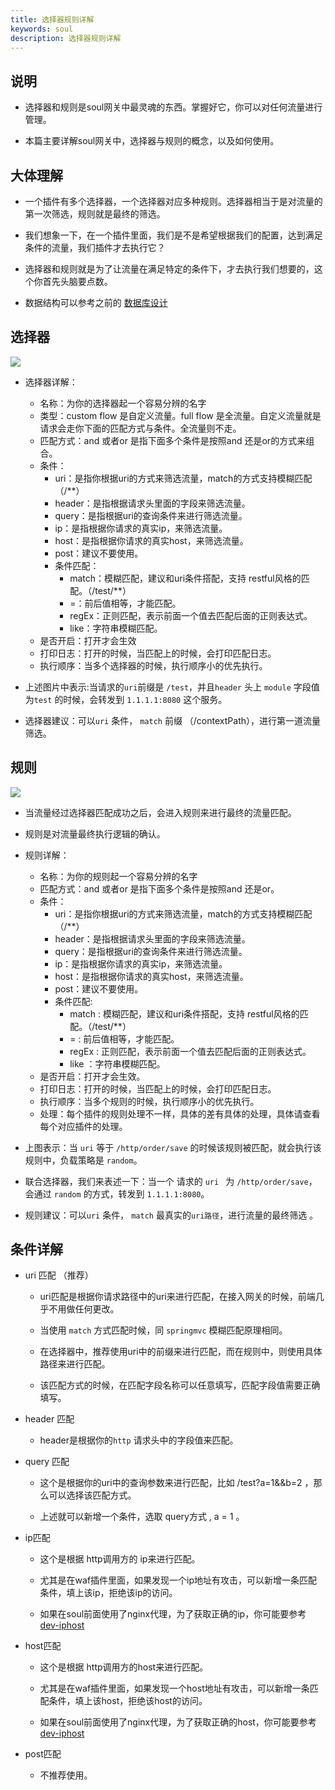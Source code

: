 ```yaml
---
title: 选择器规则详解
keywords: soul
description: 选择器规则详解
---
```


## 说明

* 选择器和规则是soul网关中最灵魂的东西。掌握好它，你可以对任何流量进行管理。

* 本篇主要详解soul网关中，选择器与规则的概念，以及如何使用。


## 大体理解

* 一个插件有多个选择器，一个选择器对应多种规则。选择器相当于是对流量的第一次筛选，规则就是最终的筛选。

* 我们想象一下，在一个插件里面，我们是不是希望根据我们的配置，达到满足条件的流量，我们插件才去执行它？

* 选择器和规则就是为了让流量在满足特定的条件下，才去执行我们想要的，这个你首先头脑要点数。

* 数据结构可以参考之前的 [数据库设计](../database-design)


## 选择器 

![](https://yu199195.github.io/images/soul/selector.png)

 * 选择器详解：
 
     * 名称：为你的选择器起一个容易分辨的名字
     * 类型：custom flow 是自定义流量。full flow 是全流量。自定义流量就是请求会走你下面的匹配方式与条件。全流量则不走。
     * 匹配方式：and 或者or 是指下面多个条件是按照and 还是or的方式来组合。
     * 条件：
        * uri：是指你根据uri的方式来筛选流量，match的方式支持模糊匹配（/**）
        * header：是指根据请求头里面的字段来筛选流量。
        * query：是指根据uri的查询条件来进行筛选流量。
        * ip：是指根据你请求的真实ip，来筛选流量。
        * host：是指根据你请求的真实host，来筛选流量。
        * post：建议不要使用。
        * 条件匹配：
           * match：模糊匹配，建议和uri条件搭配，支持 restful风格的匹配。（/test/**）
           * =：前后值相等，才能匹配。
           * regEx：正则匹配，表示前面一个值去匹配后面的正则表达式。
           * like：字符串模糊匹配。         
     * 是否开启：打开才会生效
     * 打印日志：打开的时候，当匹配上的时候，会打印匹配日志。
     * 执行顺序：当多个选择器的时候，执行顺序小的优先执行。
  
 * 上述图片中表示:当请求的`uri`前缀是 `/test`，并且`header` 头上 `module` 字段值为`test` 的时候，会转发到 `1.1.1.1:8080` 这个服务。    

 * 选择器建议：可以`uri` 条件， `match` 前缀 （/contextPath），进行第一道流量筛选。
 
## 规则
 ![](https://yu199195.github.io/images/soul/rule.png)
 
 * 当流量经过选择器匹配成功之后，会进入规则来进行最终的流量匹配。
 
 * 规则是对流量最终执行逻辑的确认。
 
 * 规则详解：
     * 名称：为你的规则起一个容易分辨的名字
     * 匹配方式：and 或者or 是指下面多个条件是按照and 还是or。
     * 条件：
         * uri：是指你根据uri的方式来筛选流量，match的方式支持模糊匹配（/**）
         * header：是指根据请求头里面的字段来筛选流量。
         * query：是指根据uri的查询条件来进行筛选流量。
         * ip：是指根据你请求的真实ip，来筛选流量。
         * host：是指根据你请求的真实host，来筛选流量。
         * post：建议不要使用。
         * 条件匹配:
            * match : 模糊匹配，建议和uri条件搭配，支持 restful风格的匹配。（/test/**）
            * = : 前后值相等，才能匹配。
            * regEx : 正则匹配，表示前面一个值去匹配后面的正则表达式。
            * like ：字符串模糊匹配。 
     * 是否开启：打开才会生效。
     * 打印日志：打开的时候，当匹配上的时候，会打印匹配日志。
     * 执行顺序：当多个规则的时候，执行顺序小的优先执行。 
     * 处理：每个插件的规则处理不一样，具体的差有具体的处理，具体请查看每个对应插件的处理。

* 上图表示：当 `uri` 等于  `/http/order/save` 的时候该规则被匹配，就会执行该规则中，负载策略是 `random`。

* 联合选择器，我们来表述一下：当一个 请求的 `uri ` 为 `/http/order/save`，会通过 `random` 的方式，转发到 `1.1.1.1:8080`。

*  规则建议：可以`uri` 条件， `match` 最真实的`uri路径`，进行流量的最终筛选 。
    
    
## 条件详解

* uri 匹配 （推荐）

  * uri匹配是根据你请求路径中的uri来进行匹配，在接入网关的时候，前端几乎不用做任何更改。
  
  * 当使用 `match` 方式匹配时候，同 `springmvc` 模糊匹配原理相同。
  
  * 在选择器中，推荐使用uri中的前缀来进行匹配，而在规则中，则使用具体路径来进行匹配。
  
  * 该匹配方式的时候，在匹配字段名称可以任意填写，匹配字段值需要正确填写。
  
* header 匹配

   * header是根据你的`http` 请求头中的字段值来匹配。
  
*  query 匹配

   * 这个是根据你的uri中的查询参数来进行匹配，比如 /test?a=1&&b=2 ，那么可以选择该匹配方式。
   
   * 上述就可以新增一个条件，选取 query方式  , a   =  1  。
   
*  ip匹配

    * 这个是根据 http调用方的 ip来进行匹配。
  
    * 尤其是在waf插件里面，如果发现一个ip地址有攻击，可以新增一条匹配条件，填上该ip，拒绝该ip的访问。
  
    * 如果在soul前面使用了nginx代理，为了获取正确的ip，你可能要参考 [dev-iphost](dev-iphost.md)
 
* host匹配

  * 这个是根据 http调用方的host来进行匹配。
    
  * 尤其是在waf插件里面，如果发现一个host地址有攻击，可以新增一条匹配条件，填上该host，拒绝该host的访问。
    
  * 如果在soul前面使用了nginx代理，为了获取正确的host，你可能要参考 [dev-iphost](dev-iphost.md)  
    
*  post匹配

    * 不推荐使用。

